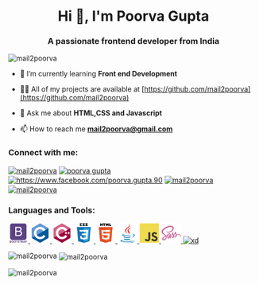 <h1 align="center">Hi 👋, I'm Poorva Gupta</h1>
<h3 align="center">A passionate frontend developer from India</h3>

<p align="left"> <img src="https://komarev.com/ghpvc/?username=mail2poorva&label=Profile%20views&color=0e75b6&style=flat" alt="mail2poorva" /> </p>

- 🌱 I’m currently learning **Front end Development**

- 👨‍💻 All of my projects are available at [https://github.com/mail2poorva](https://github.com/mail2poorva)

- 💬 Ask me about **HTML,CSS and Javascript**

- 📫 How to reach me **mail2poorva@gmail.com**

<h3 align="left">Connect with me:</h3>
<p align="left">
<a href="https://twitter.com/mail2poorva" target="blank"><img align="center" src="https://raw.githubusercontent.com/rahuldkjain/github-profile-readme-generator/neutral-icons/src/images/icons/Social/twitter.svg" alt="mail2poorva" height="30" width="40" /></a>
<a href="https://linkedin.com/in/poorva gupta" target="blank"><img align="center" src="https://raw.githubusercontent.com/rahuldkjain/github-profile-readme-generator/neutral-icons/src/images/icons/Social/linked-in-alt.svg" alt="poorva gupta" height="30" width="40" /></a>
<a href="https://fb.com/https://www.facebook.com/poorva.gupta.90" target="blank"><img align="center" src="https://raw.githubusercontent.com/rahuldkjain/github-profile-readme-generator/neutral-icons/src/images/icons/Social/facebook.svg" alt="https://www.facebook.com/poorva.gupta.90" height="30" width="40" /></a>
<a href="https://instagram.com/mail2poorva" target="blank"><img align="center" src="https://raw.githubusercontent.com/rahuldkjain/github-profile-readme-generator/neutral-icons/src/images/icons/Social/instagram.svg" alt="mail2poorva" height="30" width="40" /></a>
<a href="https://auth.geeksforgeeks.org/user/mail2poorva" target="blank"><img align="center" src="https://raw.githubusercontent.com/rahuldkjain/github-profile-readme-generator/neutral-icons/src/images/icons/Social/geeks-for-geeks.svg" alt="mail2poorva" height="30" width="40" /></a>
</p>

<h3 align="left">Languages and Tools:</h3>
<p align="left"> <a href="https://getbootstrap.com" target="_blank"> <img src="https://raw.githubusercontent.com/devicons/devicon/master/icons/bootstrap/bootstrap-plain-wordmark.svg" alt="bootstrap" width="40" height="40"/> </a> <a href="https://www.cprogramming.com/" target="_blank"> <img src="https://raw.githubusercontent.com/devicons/devicon/master/icons/c/c-original.svg" alt="c" width="40" height="40"/> </a> <a href="https://www.w3schools.com/cpp/" target="_blank"> <img src="https://raw.githubusercontent.com/devicons/devicon/master/icons/cplusplus/cplusplus-original.svg" alt="cplusplus" width="40" height="40"/> </a> <a href="https://www.w3schools.com/css/" target="_blank"> <img src="https://raw.githubusercontent.com/devicons/devicon/master/icons/css3/css3-original-wordmark.svg" alt="css3" width="40" height="40"/> </a> <a href="https://www.w3.org/html/" target="_blank"> <img src="https://raw.githubusercontent.com/devicons/devicon/master/icons/html5/html5-original-wordmark.svg" alt="html5" width="40" height="40"/> </a> <a href="https://www.java.com" target="_blank"> <img src="https://raw.githubusercontent.com/devicons/devicon/master/icons/java/java-original.svg" alt="java" width="40" height="40"/> </a> <a href="https://developer.mozilla.org/en-US/docs/Web/JavaScript" target="_blank"> <img src="https://raw.githubusercontent.com/devicons/devicon/master/icons/javascript/javascript-original.svg" alt="javascript" width="40" height="40"/> </a> <a href="https://sass-lang.com" target="_blank"> <img src="https://raw.githubusercontent.com/devicons/devicon/master/icons/sass/sass-original.svg" alt="sass" width="40" height="40"/> </a> <a href="https://www.adobe.com/products/xd.html" target="_blank"> <img src="https://cdn.worldvectorlogo.com/logos/adobe-xd.svg" alt="xd" width="40" height="40"/> </a> </p>

<p><img align="left" src="https://github-readme-stats.vercel.app/api/top-langs?username=mail2poorva&show_icons=true&locale=en&layout=compact" alt="mail2poorva" /></p>

<p>&nbsp;<img align="center" src="https://github-readme-stats.vercel.app/api?username=mail2poorva&show_icons=true&locale=en" alt="mail2poorva" /></p>

<p><img align="center" src="https://github-readme-streak-stats.herokuapp.com/?user=mail2poorva&" alt="mail2poorva" /></p>

